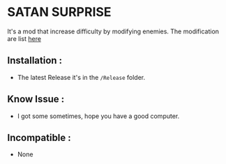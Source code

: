 # SATAN SURPRISE
 It's a mod that increase difficulty by modifying enemies. The modification are list [here](./Modification) 

## Installation :
 * The latest Release it's in the `/Release` folder.

## Know Issue :
* I got some sometimes, hope you have a good computer.

## Incompatible :
 * None